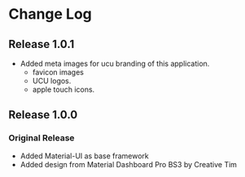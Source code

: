 # Change Log

## Release 1.0.1

- Added meta images for ucu branding of this application.
  - favicon images
  - UCU logos.
  - apple touch icons.

## Release 1.0.0

### Original Release

- Added Material-UI as base framework
- Added design from Material Dashboard Pro BS3 by Creative Tim
